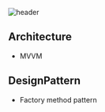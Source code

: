 ![header](https://capsule-render.vercel.app/api?type=rect&color=gradient&height=100&section=header&text=Android%20DevelopMent&fontSize=30&fontAlign=50&fontAlignY=50)

## Architecture
- MVVM
## DesignPattern
- Factory method pattern
